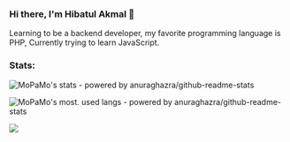 ### Hi there, I'm Hibatul Akmal 👋


Learning to be a backend developer, my favorite programming language is PHP, Currently trying to learn JavaScript.

### Stats:

![MoPaMo's stats - powered by anuraghazra/github-readme-stats](https://github-readme-stats.vercel.app/api?username=akmalhibatul&show_icons=true)

![MoPaMo's most. used langs - powered by anuraghazra/github-readme-stats](https://github-readme-stats.vercel.app/api/top-langs/?username=akmalhibatul&layout=compact)

![](http://estruyf-github.azurewebsites.net/api/VisitorHit?user=akmalhibatul&repo=ilyasafr&countColorcountColor)
